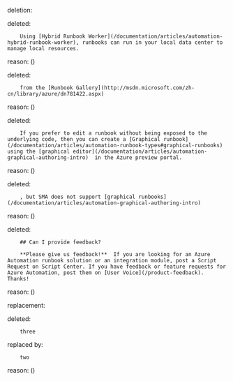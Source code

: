 deletion:

deleted:

		Using [Hybrid Runbook Worker](/documentation/articles/automation-hybrid-runbook-worker), runbooks can run in your local data center to manage local resources.

reason: ()

deleted:

		from the [Runbook Gallery](http://msdn.microsoft.com/zh-cn/library/azure/dn781422.aspx)

reason: ()

deleted:

		If you prefer to edit a runbook without being exposed to the underlying code, then you can create a [Graphical runbook](/documentation/articles/automation-runbook-types#graphical-runbooks) using the [graphical editor](/documentation/articles/automation-graphical-authoring-intro)  in the Azure preview portal.

reason: ()

deleted:

		, but SMA does not support [graphical runbooks](/documentation/articles/automation-graphical-authoring-intro)

reason: ()

deleted:

		## Can I provide feedback?
		
		**Please give us feedback!**  If you are looking for an Azure Automation runbook solution or an integration module, post a Script Request on Script Center. If you have feedback or feature requests for Azure Automation, post them on [User Voice](/product-feedback). Thanks!

reason: ()

replacement:

deleted:

		three

replaced by:

		two

reason: ()


